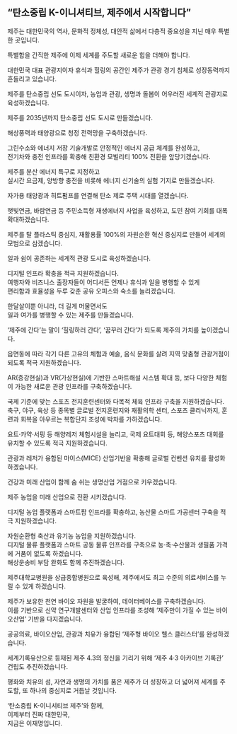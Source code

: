 ## “탄소중립 K-이니셔티브, 제주에서 시작합니다”
제주는 대한민국의 역사, 문화적 정체성, 대안적 삶에서 다층적 중요성을 지닌 매우 특별한 곳입니다.  

특별함을 간직한 제주에 이제 세계를 주도할 새로운 힘을 더해야 합니다.  

대한민국 대표 관광지이자 휴식과 힐링의 공간인 제주가 관광 경기 침체로 성장동력까지 흔들리고 있습니다.    
 
제주를 탄소중립 선도 도시이자, 농업과 관광, 생명과 돌봄이 어우러진 세계적 관광지로 육성하겠습니다.   

제주를 2035년까지 탄소중립 선도 도시로 만들겠습니다.  

해상풍력과 태양광으로 청정 전력망을 구축하겠습니다.  

그린수소와 에너지 저장 기술개발로 안정적인 에너지 공급 체계를 완성하고,  
전기차와 충전 인프라를 확충해 친환경 모빌리티 100% 전환을 앞당기겠습니다.  

제주를 분산 에너지 특구로 지정하고   
실시간 요금제, 양방향 충전을 비롯해 에너지 신기술의 실험 기지로 만들겠습니다.  

자가용 태양광과 히트펌프를 연결해 탄소 제로 주택 시대를 열겠습니다.  

햇빛연금, 바람연금 등 주민소득형 재생에너지 사업을 육성하고, 도민 참여 기회를 대폭 확대하겠습니다.  

제주를 탈 플라스틱 중심지, 재활용률 100%의 자원순환 혁신 중심지로 만들어 세계의 모범으로 삼겠습니다.  

일과 쉼이 공존하는 세계적 관광 도시로 육성하겠습니다.  

디지털 인프라 확충을 적극 지원하겠습니다.   
여행자와 비즈니스 출장자들이 어디서든 언제나 휴식과 일을 병행할 수 있게  
편리함과 효율성을 두루 갖춘 공유 오피스와 숙소를 늘리겠습니다.  

한달살이뿐 아니라, 더 길게 머물면서도  
일과 여가를 병행할 수 있는 제주를 만들겠습니다.  

‘제주에 간다’는 말이 ‘힐링하러 간다’, ‘꿈꾸러 간다’가 되도록 제주의 가치를 높이겠습니다.  

읍면동에 따라 각기 다른 고유의 체험과 예술, 음식 문화를 살려 지역 맞춤형 관광거점이 되도록 적극 지원하겠습니다.  

AR(증강현실)과 VR(가상현실)에 기반한 스마트해설 시스템 확대 등, 보다 다양한 체험이 가능한 새로운 관광 인프라를 구축하겠습니다.  

국제 기준에 맞는 스포츠 전지훈련센터와 다목적 체육 인프라 구축을 지원하겠습니다.  
축구, 야구, 육상 등 종목별 글로벌 전지훈련지와 재활의학 센터, 스포츠 클리닉까지, 훈련과 회복을 아우르는 복합단지 조성에 박차를 가하겠습니다.  

요트·카약·서핑 등 해양레저 체험시설을 늘리고, 국제 요트대회 등, 해양스포츠 대회를 유치할 수 있도록 적극 지원하겠습니다.  

관광과 레저가 융합된 마이스(MICE) 산업기반을 확충해 글로벌 컨벤션 유치를 활성화하겠습니다.  

건강과 미래 산업이 함께 숨 쉬는 생명산업 거점으로 키우겠습니다.  

제주 농업을 미래 산업으로 전환 시키겠습니다.  

디지털 농업 플랫폼과 스마트팜 인프라를 확충하고, 농산물 스마트 가공센터 구축을 적극 지원하겠습니다.  

자원순환형 축산과 유기농 농업을 지원하겠습니다.  
디지털 물류 플랫폼과 스마트 공동 물류 인프라를 구축으로 농‧축‧수산물과 생필품 가격에 거품이 없도록 하겠습니다.   
해상운송비 부담 완화도 함께 추진하겠습니다.  

제주대학교병원을 상급종합병원으로 육성해, 제주에서도 최고 수준의 의료서비스를 누릴 수 있게 하겠습니다.  

제주가 보유한 천연 바이오 자원을 발굴하여, 데이터베이스를 구축하겠습니다.  
이를 기반으로 신약 연구개발센터와 산업 인프라를 조성해 ‘제주만이 가질 수 있는 바이오산업’ 기반을 다지겠습니다.  

공공의료, 바이오산업, 관광과 치유가 융합된 ‘제주형 바이오 헬스 클러스터’를 완성하겠습니다.  

세계기록유산으로 등재된 제주 4.3의 정신을 기리기 위해 ‘제주 4·3 아카이브 기록관’ 건립도 추진하겠습니다.  

평화와 치유의 섬, 자연과 생명의 가치를 품은 제주가 더 성장하고 더 넓어져 세계를 주도할, 또 하나의 중심지로 거듭날 것입니다.  

‘탄소중립 K-이니셔티브 제주’와 함께,  
이제부터 진짜 대한민국,  
지금은 이재명입니다.
